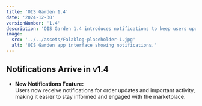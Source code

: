 ```yaml
---
title: 'OIS Garden 1.4'
date: '2024-12-30'
versionNumber: '1.4'
description: 'OIS Garden 1.4 introduces notifications to keep users updated on orders and activity.'
image:
  src: '../../assets/Falaklog-placeholder-1.jpg'
  alt: 'OIS Garden app interface showing notifications.'
---
```


## Notifications Arrive in v1.4

- **New Notifications Feature:**  
  Users now receive notifications for order updates and important activity, making it easier to stay informed and engaged with the marketplace.